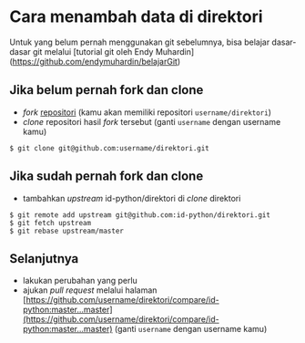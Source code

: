 # Cara menambah data di direktori

Untuk yang belum pernah menggunakan git sebelumnya, bisa belajar dasar-dasar git melalui [tutorial git oleh Endy Muhardin] (https://github.com/endymuhardin/belajarGit)

## Jika belum pernah fork dan clone

- _fork_ [repositori](https://github.com/id-python/direktori/fork) (kamu akan memiliki repositori `username/direktori`)
- _clone_ repositori hasil _fork_ tersebut (ganti `username` dengan username kamu)

```
$ git clone git@github.com:username/direktori.git
```

## Jika sudah pernah fork dan clone

- tambahkan _upstream_ id-python/direktori di _clone_ direktori

```
$ git remote add upstream git@github.com:id-python/direktori.git
$ git fetch upstream
$ git rebase upstream/master
```

## Selanjutnya

- lakukan perubahan yang perlu
- ajukan _pull request_ melalui halaman [https://github.com/username/direktori/compare/id-python:master...master](https://github.com/username/direktori/compare/id-python:master...master) (ganti `username` dengan username kamu)
